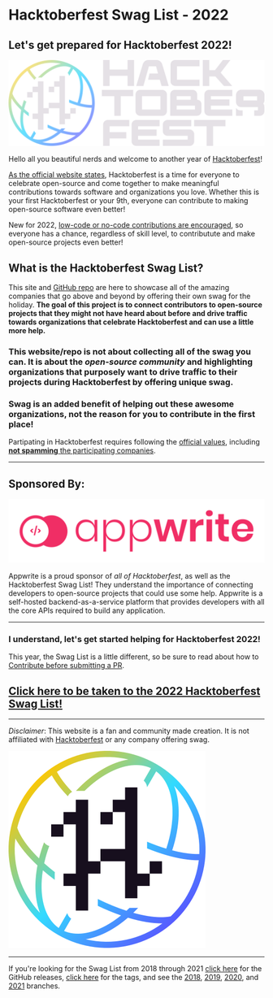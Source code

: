 # Hacktoberfest Swag List - 2022

## Let's get prepared for Hacktoberfest 2022!

![Hacktoberfest 2022 Banner](img/Hfest-Logo-2-Color-Manga.png)

Hello all you beautiful nerds and welcome to another year of [Hacktoberfest](https://hacktoberfest.com/)!

[As the official website states](https://hacktoberfest.com/#prepare-to-hack), Hacktoberfest is a time for everyone to celebrate open-source and come together to make meaningful contributions towards software and organizations you love. Whether this is your first Hacktoberfest or your 9th, everyone can contribute to making open-source software even better!

New for 2022, [low-code or no-code contributions are encouraged](https://hacktoberfest.com/about/#low-or-non-code), so everyone has a chance, regardless of skill level, to contributute and make open-source projects even better!

## What is the Hacktoberfest Swag List?

This site and [GitHub repo](https://github.com/crweiner/hacktoberfest-swag-list) are here to showcase all of the amazing companies that go above and beyond by offering their own swag for the holiday. **The goal of this project is to connect contributors to open-source projects that they might not have heard about before and drive traffic towards organizations that celebrate Hacktoberfest and can use a little more help.**

### This website/repo is not about collecting all of the swag you can. It is about the _open-source community_ and highlighting organizations that purposely want to drive traffic to their projects during Hacktoberfest by offering unique swag.

### Swag is an added benefit of helping out these awesome organizations, not the reason for you to contribute in the first place!

Partipating in Hacktoberfest requires following the [official values](https://hacktoberfest.com/participation/#values), including [**not spamming** the participating companies](https://hacktoberfest.com/participation/#spam).

---
## Sponsored By:

![Appwrite](img/appwrite-logo-1.svg)

Appwrite is a proud sponsor of *all of Hacktoberfest*, as well as the Hacktoberfest Swag List! They understand the importance of connecting developers to open-source projects that could use some help.
Appwrite is a self-hosted backend-as-a-service platform that provides developers with all the core APIs required to build any application.

---

### I understand, let's get started helping for Hacktoberfest 2022!

This year, the Swag List is a little different, so be sure to read about how to [Contribute before submitting a PR](contributing.md).

## [Click here to be taken to the 2022 Hacktoberfest Swag List!](list.md)

---

*Disclaimer*: This website is a fan and community made creation. It is not affiliated with [Hacktoberfest](https://hacktoberfest.com/) or any company offering swag.

![Presented by DigitalOcean](img/Hfest-Badge-2-Color-Void.svg)

---

If you're looking for the Swag List from 2018 through 2021 [click here](https://github.com/crweiner/hacktoberfest-swag-list/releases) for the GitHub releases, [click here](https://github.com/crweiner/hacktoberfest-swag-list/tags) for the tags, and see the [2018](https://github.com/crweiner/hacktoberfest-swag-list/tree/2018), [2019](https://github.com/crweiner/hacktoberfest-swag-list/tree/2019), [2020](https://github.com/crweiner/hacktoberfest-swag-list/tree/2020), and [2021](https://github.com/crweiner/hacktoberfest-swag-list/tree/2021) branches.
